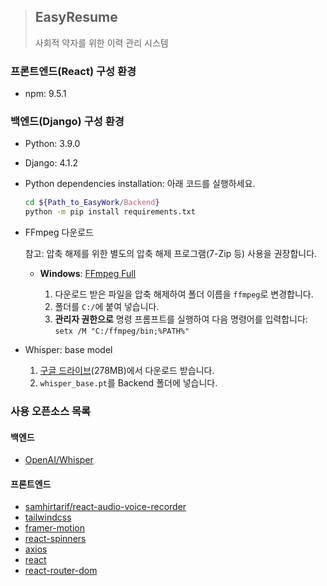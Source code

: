 > ## EasyResume
>
> 사회적 약자를 위한 이력 관리 시스템

### 프론트엔드(React) 구성 환경

- npm: 9.5.1

### 백엔드(Django) 구성 환경

- Python: 3.9.0
- Django: 4.1.2

- Python dependencies installation: 아래 코드를 실행하세요.

  ```bash
  cd ${Path_to_EasyWork/Backend}
  python -m pip install requirements.txt
  ```

- FFmpeg 다운로드

  참고: 압축 해제를 위한 별도의 압축 해제 프로그램(7-Zip 등) 사용을 권장합니다.

  - **Windows**: [FFmpeg Full](https://www.gyan.dev/ffmpeg/builds/ffmpeg-git-full.7z)

    1. 다운로드 받은 파일을 압축 해제하여 폴더 이름을 `ffmpeg`로 변경합니다.
    2. 폴더를 `C:/`에 붙여 넣습니다.
    3. **관리자 권한으로** 명령 프롬프트를 실행하여 다음 명령어를 입력합니다: `setx /M "C:/ffmpeg/bin;%PATH%"`

- Whisper: base model
  1.  [구글 드라이브](https://drive.google.com/uc?export=download&id=1u58MG-nl4_pUtMLaTHxJoztpp9YLNQvG)(278MB)에서 다운로드 받습니다.
  2.  `whisper_base.pt`를 Backend 폴더에 넣습니다.

### 사용 오픈소스 목록

#### 백엔드

- [OpenAI/Whisper](https://github.com/openai/whisper)

#### 프론트엔드

- [samhirtarif/react-audio-voice-recorder](https://github.com/samhirtarif/react-audio-recorder)
- [tailwindcss](https://tailwindcss.com/)
- [framer-motion](https://www.npmjs.com/package/framer-motion)
- [react-spinners](https://www.npmjs.com/package/react-spinners)
- [axios](https://axios-http.com/kr/docs/intro)
- [react](https://ko.legacy.reactjs.org/)
- [react-router-dom](https://reactrouter.com/en/main)
